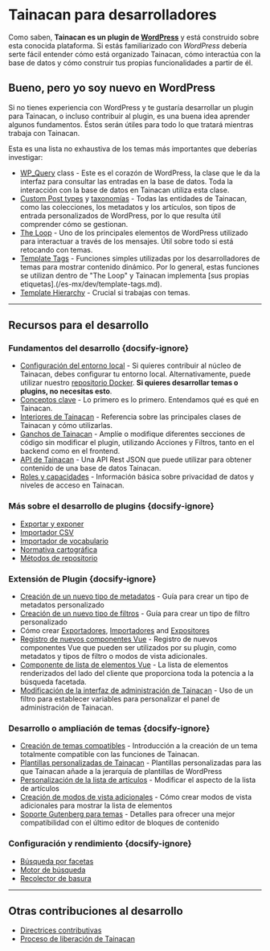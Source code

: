 # Tainacan para desarrolladores

Como saben, **Tainacan es un plugin de [WordPress](https://es.wordpress.org)** y está construido sobre esta conocida plataforma. Si estás familiarizado con _WordPress_ debería serte fácil entender cómo está organizado Tainacan, cómo interactúa con la base de datos y cómo construir tus propias funcionalidades a partir de él.

## Bueno, pero yo soy nuevo en WordPress

Si no tienes experiencia con WordPress y te gustaría desarrollar un plugin para Tainacan, o incluso contribuir al plugin, es una buena idea aprender algunos fundamentos. Éstos serán útiles para todo lo que tratará mientras trabaja con Tainacan.

Esta es una lista no exhaustiva de los temas más importantes que deberías investigar:

<div class="two-columns-list">

- [WP_Query](https://developer.wordpress.org/reference/classes/wp_query/ ":ignore") class - Este es el corazón de WordPress, la clase que le da la interfaz para consultar las entradas en la base de datos. Toda la interacción con la base de datos en Tainacan utiliza esta clase.
- [Custom Post types](https://wordpress.org/support/article/post-types/ ":ignore") y [taxonomías](https://codex.wordpress.org/Taxonomies ":ignore") - Todas las entidades de Tainacan, como las colecciones, los metadatos y los artículos, son tipos de entrada personalizados de WordPress, por lo que resulta útil comprender cómo se gestionan.
- [The Loop](https://developer.wordpress.org/themes/basics/the-loop/ ":ignore") - Uno de los principales elementos de WordPress utilizado para interactuar a través de los mensajes. Útil sobre todo si está retocando con temas.
- [Template Tags](https://developer.wordpress.org/themes/basics/template-tags/ ":ignore") - Funciones simples utilizadas por los desarrolladores de temas para mostrar contenido dinámico. Por lo general, estas funciones se utilizan dentro de "The Loop" y Tainacan implementa [sus propias etiquetas].(/es-mx/dev/template-tags.md).
- [Template Hierarchy](https://developer.wordpress.org/themes/basics/template-hierarchy/ ":ignore") - Crucial si trabajas con temas.

</div>

---

## Recursos para el desarrollo

### Fundamentos del desarrollo {docsify-ignore}

<div class="two-columns-list">

- [Configuración del entorno local](/es-mx/dev/setup-local.md) - Si quieres contribuir al núcleo de Tainacan, debes configurar tu entorno local. Alternativamente, puede utilizar nuestro [repositorio Docker](https://github.com/tainacan/tainacan-docker ":ignore"). **Si quieres desarrollar temas o plugins, no necesitas esto**.
- [Conceptos clave](/es-mx/dev/key-concepts.md) - Lo primero es lo primero. Entendamos qué es qué en Tainacan.
- [Interiores de Tainacan](/es-mx/dev/internal-api.md) - Referencia sobre las principales clases de Tainacan y cómo utilizarlas.
- [Ganchos de Tainacan](/es-mx/dev/hooks.md) - Amplíe o modifique diferentes secciones de código sin modificar el plugin, utilizando Acciones y Filtros, tanto en el backend como en el frontend.
- [API de Tainacan](https://tainacan.org/api-docs/ ":ignore") - Una API Rest JSON que puede utilizar para obtener contenido de una base de datos Tainacan.
- [Roles y capacidades](/es-mx/dev/roles-capabilities.md) - Información básica sobre privacidad de datos y niveles de acceso en Tainacan.

</div>

### Más sobre el desarrollo de plugins {docsify-ignore}

<div class="three-columns-list">

- [Exportar y exponer](/es-mx/dev/exporting-and-exposing.md)
- [Importador CSV](/es-mx/dev/csv-importer.md)
- [Importador de vocabulario](/es-mx/dev/vocabulary-importer.md)
- [Normativa cartográfica](/es-mx/dev/mapping-standards.md)
- [Métodos de repositorio](/es-mx/dev/repository-methods.md)

</div>

### Extensión de Plugin {docsify-ignore}

<div class="two-columns-list">

- [Creación de un nuevo tipo de metadatos](/es-mx/dev/creating-metadata-type.md) - Guía para crear un tipo de metadatos personalizado
- [Creación de un nuevo tipo de filtros](/es-mx/dev/creating-filters-type.md) - Guía para crear un tipo de filtro personalizado
- Cómo crear [Exportadores](/es-mx/dev/exporter-flow.md), [Importadores](/es-mx/dev/importer-flow.md) and [Expositores](/es-mx/dev/exposers.md)
- [Registro de nuevos componentes Vue](/es-mx/dev/registering-custom-vue-components.md) - Registro de nuevos componentes Vue que pueden ser utilizados por su plugin, como metadatos y tipos de filtro o modos de vista adicionales.
- [Componente de lista de elementos Vue](/es-mx/dev/the-vue-items-list-component.md) - La lista de elementos renderizados del lado del cliente que proporciona toda la potencia a la búsqueda facetada.
- [Modificación de la interfaz de administración de Tainacan](/es-mx/dev/admin-ui-options.md) - Uso de un filtro para establecer variables para personalizar el panel de administración de Tainacan.

</div>

### Desarrollo o ampliación de temas {docsify-ignore}

<div class="two-columns-list">

- [Creación de temas compatibles](/es-mx/dev/creating-compatible-themes.md) - Introducción a la creación de un tema totalmente compatible con las funciones de Tainacan.
- [Plantillas personalizadas de Tainacan](/es-mx/dev/custom-templates.md) - Plantillas personalizadas para las que Tainacan añade a la jerarquía de plantillas de WordPress
- [Personalización de la lista de artículos](/es-mx/dev/customizing-the-items-list.md) - Modificar el aspecto de la lista de artículos
- [Creación de modos de vista adicionales](/es-mx/dev/extra-view-modes) - Cómo crear modos de vista adicionales para mostrar la lista de elementos
- [Soporte Gutenberg para temas](/es-mx/dev/theme-gutenberg-support.md) - Detalles para ofrecer una mejor compatibilidad con el último editor de bloques de contenido

</div>

### Configuración y rendimiento {docsify-ignore}

<div class="three-columns-list">

- [Búsqueda por facetas](/es-mx/dev/faceted-search.md)
- [Motor de búsqueda](/es-mx/dev/search-engine.md)
- [Recolector de basura](/es-mx/dev/garbage-collector.md)

</div>

---

## Otras contribuciones al desarrollo

<div class="three-columns-list">

- [Directrices contributivas](/es-mx/dev/CONTRIBUTING.md)
- [Proceso de liberación de Tainacan](/es-mx/dev/release.md)

</div>
